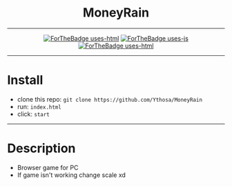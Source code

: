 <h1 align="center">MoneyRain</h1>
<div align="center">
  
---

[![ForTheBadge uses-html](http://ForTheBadge.com/images/badges/uses-html.svg)](http://ForTheBadge.com)
[![ForTheBadge uses-js](http://ForTheBadge.com/images/badges/uses-js.svg)](http://ForTheBadge.com)
[![ForTheBadge uses-html](http://ForTheBadge.com/images/badges/uses-html.svg)](http://ForTheBadge.com)

    
---

</div>

# Install
-   clone this repo: `git clone https://github.com/Ythosa/MoneyRain`
-   run: `index.html`
-   click: `start`

---

# Description
-    Browser game for PC
-    If game isn't working change scale xd
